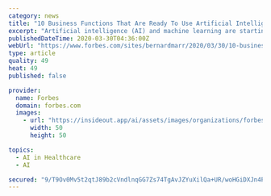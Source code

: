 ```yaml
---
category: news
title: "10 Business Functions That Are Ready To Use Artificial Intelligence"
excerpt: "Artificial intelligence (AI) and machine learning are starting to be adopted by businesses across nearly every industry even though it's still a new technology, and there's no way of knowing all that it will enable us to do once it's matured."
publishedDateTime: 2020-03-30T04:36:00Z
webUrl: "https://www.forbes.com/sites/bernardmarr/2020/03/30/10-business-functions-that-are-ready-to-use-artificial-intelligence/"
type: article
quality: 49
heat: 49
published: false

provider:
  name: Forbes
  domain: forbes.com
  images:
    - url: "https://insideout.app/ai/assets/images/organizations/forbes.com-50x50.jpg"
      width: 50
      height: 50

topics:
  - AI in Healthcare
  - AI

secured: "9/T9Ov0Mv5t2qtJ89b2cVndlnqGG7Zs74TgAvJZYuXilQa+UR/woHGiDXJn4PrbDokqKCyfJuv2TUY/Y1LCPMbpc69szme/lYIRYM3f5pe6kR3OCqirCGvDgDqi/qbfbS/jmF03I+HyhbhHfZ5FkUczohtJobLZUH+v5a/H9/M8FSfZ31ac3ZDqJhy1C5D3uot4zAokYvLmZ4r+6h8Saf7paY4yNunjWyl/pJHh+vDstET0M4vqsgagBeoEsipdxvO5p8UT5qYhu18CSoiHiqywL1r5m0z1WRqJOun7kJrJI01S0yuuaAR7TxMWPV8a3YqbBLgm51fYBjooV9FyEi/mS5BMcvqBNZbseP4QpnX+rg8sYGqr4PMzkWJnIwv6R2ZmTeP4Nwg/3YFe3SQawwR/UF/eEhYhYdzYmqHJZb6ewdZD2vLOg9TDbHFtj2ytbfirVoIL8sjcTaj59jn9LkWPkN0n52FztQE9U6me28vQ=;PFwDckQ9x2LXD9JgtEpcnA=="
---
```


